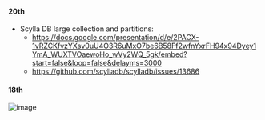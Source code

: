 #### 20th
- Scylla DB large collection and partitions:
  - https://docs.google.com/presentation/d/e/2PACX-1vRZCKfvzYXsv0uU4O3R6uMxO7be6B58Ff2wfnYxrFH94x94Dyey1YmA_WUXTVOaewoHo_wVy2WQ_5gk/embed?start=false&loop=false&delayms=3000
  - https://github.com/scylladb/scylladb/issues/13686 

#### 18th 

![image](https://github.com/user-attachments/assets/dfe8623a-de6d-4f90-aefd-23c8eb136b40)
